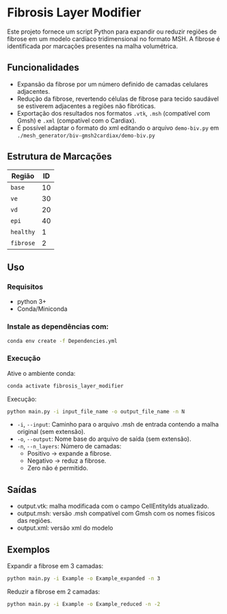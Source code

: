 # Fibrosis Layer Modifier

Este projeto fornece um script Python para expandir ou reduzir regiões de fibrose em um modelo cardíaco tridimensional no formato MSH. A fibrose é identificada por marcações presentes na malha volumétrica.

## Funcionalidades

- Expansão da fibrose por um número definido de camadas celulares adjacentes.
- Redução da fibrose, revertendo células de fibrose para tecido saudável se estiverem adjacentes a regiões não fibróticas.
- Exportação dos resultados nos formatos `.vtk`, `.msh` (compatível com Gmsh) e `.xml` (compatível com o Cardiax).
- É possível adaptar o formato do xml editando o arquivo `demo-biv.py` em `./mesh_generator/biv-gmsh2cardiax/demo-biv.py`

## Estrutura de Marcações

| Região    | ID  |
| --------- | --- |
| `base`    | 10  |
| `ve`      | 30  |
| `vd`      | 20  |
| `epi`     | 40  |
| `healthy` | 1   |
| `fibrose` | 2   |

## Uso

### Requisitos
- python 3+
- Conda/Miniconda

### Instale as dependências com:

```bash
conda env create -f Dependencies.yml
```

### Execução

Ative o ambiente conda:

```bash
conda activate fibrosis_layer_modifier
```

Execução:
```bash
python main.py -i input_file_name -o output_file_name -n N
```

- `-i`, `--input`: Caminho para o arquivo .msh de entrada contendo a malha original (sem extensão).  
- `-o`, `--output`: Nome base do arquivo de saída (sem extensão).  
- `-n`, `--n_layers`: Número de camadas:  
  - Positivo → expande a fibrose.  
  - Negativo → reduz a fibrose.  
  - Zero não é permitido.  
 
## Saídas
- output.vtk: malha modificada com o campo CellEntityIds atualizado.
- output.msh: versão .msh compatível com Gmsh com os nomes físicos das regiões.
- output.xml: versão xml do modelo

## Exemplos
Expandir a fibrose em 3 camadas:

```bash
python main.py -i Example -o Example_expanded -n 3
```

Reduzir a fibrose em 2 camadas:

```bash
python main.py -i Example -o Example_reduced -n -2
```
